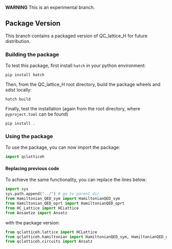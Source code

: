 **WARNING** This is an experimental branch.

## Package Version

This branch contains a packaged version of QC_lattice_H for future distribution.

### Building the package

To test this package, first install `hatch` in your python environment:

```console
pip install hatch
```

Then, from the QC_lattice_H root directory, build the package wheels and sdist locally:

```console
hatch build
```

Finally, test the installation (again from the root directory, where `pyproject.toml` can be found)

```console
pip install .
```

### Using the package

To use the package, you can now import the package:

```python
import qclatticeh
```

#### Replacing previous code

To achieve the same functionality, you can replace the lines below:

```python
import sys
sys.path.append("../") # go to parent dir
from Hamiltonian_QED_sym import HamiltonianQED_sym
from Hamiltonian_QED_oprt import HamiltonianQED_oprt
from HC_Lattice import HCLattice
from Ansaetze import Ansatz
```

with the package version:

```python
from qclatticeh.lattice import HCLattice
from qclatticeh.hamiltonian import HamiltonianQED_sym, HamiltonianQED_oprt
from qclatticeh.circuits import Ansatz
```
